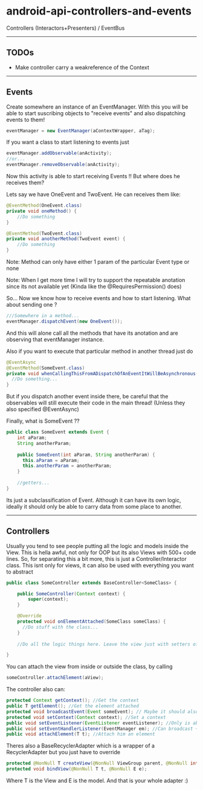 # android-api-controllers-and-events
Controllers (Interactors+Presenters) / EventBus


-------------------------------------------------------------------
TODOs
-------------------------------------------------------------------
- Make controller carry a weakreference of the Context

-------------------------------------------------------------------
Events
-------------------------------------------------------------------

Create somewhere an instance of an EventManager. 
With this you will be able to start suscribing objects to "receive events" and also dispatching events to them!
```Java
eventManager = new EventManager(aContextWrapper, aTag);
```

If you want a class to start listening to events just
```Java
eventManager.addObservable(anActivity);
//or...
eventManager.removeObservable(anActivity);
```

Now this activity is able to start receiving Events !! But where does he receives them?

Lets say we have OneEvent and TwoEvent. He can receives them like:
```Java
@EventMethod(OneEvent.class)
private void oneMethod() {
    //Do something
}

@EventMethod(TwoEvent.class)
private void anotherMethod(TwoEvent event) {
    //Do something
}
```
Note: Method can only have either 1 param of the particular Event type or none

Note: When I get more time I will try to support the repeatable anotation since its not available yet
(Kinda like the @RequiresPermission() does)

So... Now we know how to receive events and how to start listening. What about sending one ?
```Java
///Somewhere in a method...
eventManager.dispatchEvent(new OneEvent());
```
And this will alone call all the methods that have its anotation and are observing that eventManager instance.

Also if you want to execute that particular method in another thread just do
```Java
@EventAsync
@EventMethod(SomeEvent.class)
private void whenCallingThisFromADispatchOfAnEventItWillBeAsynchronous() {
  //Do something...
}
```
But if you dispatch another event inside there, be careful that the observables will still execute their code in the main thread!
(Unless they also specified @EventAsync)

Finally, what is SomeEvent ?? 
```Java
public class SomeEvent extends Event {
    int aParam;
    String anotherParam;
    
    public SomeEvent(int aParam, String anotherParam) {
      this.aParam = aParam;
      this.anotherParam = anotherParam;
    }
    
    //getters...
}
```
Its just a subclassification of Event. Although it can have its own logic, ideally it should only be able to carry data from some
place to another.




-------------------------------------------------------------------
Controllers
-------------------------------------------------------------------

Usually you tend to see people putting all the logic and models inside the View. This is hella awful, not only for OOP but its also
Views with 500+ code lines.
So, for separating this a bit more, this is just a Controller/Interactor class.
This isnt only for views, it can also be used with everything you want to abstract

```Java
public class SomeController extends BaseController<SomeClass> {

    public SomeController(Context context) {
        super(context);
    }

    @Override
    protected void onElementAttached(SomeClass someClass) {
      //Do stuff with the class...
    }
    
    //Do all the logic things here. Leave the view just with setters of view things.

}
```
You can attach the view from inside or outside the class, by calling
```Java
someController.attachElement(aView);
```

The controller also can:
```Java
protected Context getContext(); //Get the context
public T getElement(); //Get the element attached
protected void broadcastEvent(Event someEvent); // Maybe it should also be called dispatchEvent ??
protected void setContext(Context context); //Set a context
public void setEventListener(EventListener eventListener); //Only is able to broadcast events
public void setEventHandlerListener(EventManager em); //Can broadcast + listen to events
public void attachElement(T t); //Attach him an element
```

Theres also a BaseRecyclerAdapter which is a wrapper of a RecyclerAdapter but you just have to override
```Java
protected @NonNull T createView(@NonNull ViewGroup parent, @NonNull int viewType);
protected void bindView(@NonNull T t, @NonNull E e);
```
Where T is the View and E is the model. And that is your whole adapter :)
